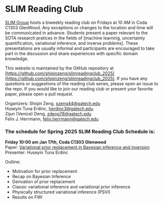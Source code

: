 # SLIM Reading Club

[SLIM Group](https://slim.gatech.edu/) hosts a biweekly reading club on Fridays at 10 AM in Coda C1303 GlenWood. Any exceptions or changes to the location and time will be communicated in advance. Students present a paper relevant to the SOTA research pratices in the fields of [machine learning, uncertainty quantification, variational inference, and inverse problems]. These presentations are usually informal and participants are encouraged to take part in the discussion and share experiences with specific domain knowledge. 

This website is maintained by the GitHub repository at [https://github.com/shiqinzeng/slimreadingclub_2025](https://github.com/shiqinzeng/slimreadingclub_2025). If you have any questions or suggestions of the reading club series, please open an issue to the repo. If you would like to join our reading club or present your favorite paper, please open a pull request.

Organizers:
Shiqin Zeng, szeng44@gatech.edu    
Huseyin Tuna Erdinc, herdinc3@gatech.edu    
Zijun (Venice) Deng, zdeng78@gatech.edu  
Felix J. Herrmann, felix.herrmann@gatech.edu    

### The schedule for Spring 2025 SLIM Reading Club Schedule is:

**Friday 10:00 am Jan 17th, Coda C1303 Glenwood**		        
Paper: [Variational prior replacement in Bayesian inference and inversion](https://arxiv.org/pdf/2406.04072)  
Presenter: Huseyin Tuna Erdinc

Outline:    
-  Motivation for prior replacement
-  Recap on Bayesian Inference  
-  Derivation of prior replacement
-  Classic variational inference and variational prior inference
-  Physically structured variational inference (PSVI)	       
-  Results on FWI


